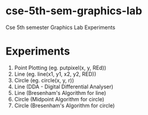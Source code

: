 # cse-5th-sem-graphics-lab

Cse 5th semester Graphics Lab Experiments

# Experiments

1.  Point Plotting (eg. putpixel(x, y, REd))
2.  Line (eg. line(x1, y1, x2, y2, RED))
3.  Circle (eg. circle(x, y, r))
4.  Line (DDA - Digital Differential Analyser)
5.  Line (Bresenham's Algorithm for line)
6.  Circle (Midpoint Algorithm for circle)
7.  Circle (Bresenham's Algorithm for circle)
